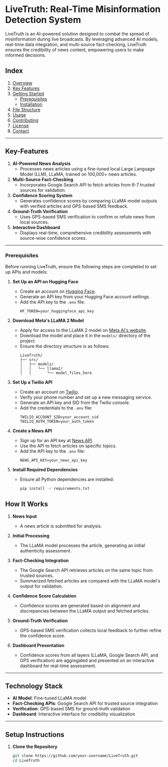 # LiveTruth: Real-Time Misinformation Detection System

LiveTruth is an AI-powered solution designed to combat the spread of misinformation during live broadcasts. By leveraging advanced AI models, real-time data integration, and multi-source fact-checking, LiveTruth ensures the credibility of news content, empowering users to make informed decisions.

## **Index**

1. [Overview](#overview)
2. [Key Features](#key-features) 
3. [Getting Started](#getting-started)  
   - [Prerequisites](#prerequisites)  
   - [Installation](#installation)  
4. [File Structure](#file-structure)  
5. [Usage](#usage)  
6. [Contributing](#contributing)  
7. [License](#license)  
8. [Contact](#contact)  

---


## **Key-Features**

1. **AI-Powered News Analysis**  
   - Processes news articles using a fine-tuned local Large Language Model (LLM), LLaMA, trained on 100,000+ news articles.  
2. **Multi-Source Fact-Checking**  
   - Incorporates Google Search API to fetch articles from 6-7 trusted sources for validation.  
3. **Confidence Scoring System**  
   - Generates confidence scores by comparing LLaMA model outputs with verified articles and GPS-based SMS feedback.  
4. **Ground-Truth Verification**  
   - Uses GPS-based SMS verification to confirm or refute news from local sources.  
5. **Interactive Dashboard**  
   - Displays real-time, comprehensive credibility assessments with source-wise confidence scores.

---

### **Prerequisites**

Before running LiveTruth, ensure the following steps are completed to set up APIs and models:

1. **Set Up an API on Hugging Face**  
   - Create an account on [Hugging Face](https://huggingface.co/).  
   - Generate an API key from your Hugging Face account settings.  
   - Add the API key to the `.env` file:  
     ```env
     HF_TOKEN=your_huggingface_api_key
     ```

2. **Download Meta's LLaMA 2 Model**  
   - Apply for access to the LLaMA 2 model on [Meta AI's website](https://ai.meta.com/llama/).  
   - Download the model and place it in the `models/` directory of the project.  
   - Ensure the directory structure is as follows:  
     ```
     LiveTruth/
     ├── src/
     │   ├── models/
     │   │   └── llama2/
     │   │       └── model_files_here
     ```

3. **Set Up a Twilio API**  
   - Create an account on [Twilio](https://www.twilio.com/).  
   - Verify your phone number and set up a new messaging service.  
   - Generate an API key and SID from the Twilio console.  
   - Add the credentials to the `.env` file:  
     ```env
     TWILIO_ACCOUNT_SID=your_account_sid
     TWILIO_AUTH_TOKEN=your_auth_token
     ```

4. **Create a News API**  
   - Sign up for an API key at [News API](https://newsapi.org/).  
   - Use the API to fetch articles on specific topics.  
   - Add the API key to the `.env` file:  
     ```env
     NEWS_API_KEY=your_news_api_key
     ```

5. **Install Required Dependencies**  
   - Ensure all Python dependencies are installed:  
     ```bash
     pip install -r requirements.txt
     ```


## **How It Works**

1. **News Input**  
   - A news article is submitted for analysis.

2. **Initial Processing**  
   - The LLaMA model processes the article, generating an initial authenticity assessment.

3. **Fact-Checking Integration**  
   - The Google Search API retrieves articles on the same topic from trusted sources.
   - Summarized fetched articles are compared with the LLaMA model's output for validation.

4. **Confidence Score Calculation**  
   - Confidence scores are generated based on alignment and discrepancies between the LLaMA output and fetched articles.

5. **Ground-Truth Verification**  
   - GPS-based SMS verification collects local feedback to further refine the confidence score.

6. **Dashboard Presentation**  
   - Confidence scores from all layers (LLaMA, Google Search API, and GPS verification) are aggregated and presented on an interactive dashboard for real-time assessment.

---

## **Technology Stack**

- **AI Model**: Fine-tuned LLaMA model  
- **Fact-Checking APIs**: Google Search API for trusted source integration  
- **Verification**: GPS-based SMS for ground-truth validation  
- **Dashboard**: Interactive interface for credibility visualization  

---

## **Setup Instructions**

1. **Clone the Repository**  
   ```bash
   git clone https://github.com/your-username/LiveTruth.git
   cd LiveTruth

